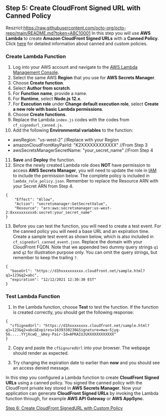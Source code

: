 ## Step 5: Create CloudFront Signed URL with Canned Policy
Reszrict:https://raw.githubusercontent.com/octo-org/octo-repo/main/README.md?token=ABC10001
In this step you will use **AWS Lambda** to create **Amazon CloudFront Signed URLs** with a **Canned Policy**. Click [here](https://docs.aws.amazon.com/AmazonCloudFront/latest/DeveloperGuide/private-content-signed-urls.html) for detailed information about canned and custom policies.

### Create Lambda Function
1. Log into your AWS account and navigate to the [AWS Lambda Management Console](https://us-west-2.console.aws.amazon.com/lambda/home?region=us-west-2#/functions).
2. Select the same AWS **Region** that you use for **AWS Secrets Manager**.
3. Choose **Create function**.
4. Select **Author from scratch**.
5. For **Function name**, provide a name.
6. For **Runtime**, select **Node.js 12.x**.
7. For **Execution role** under **Change default execution role**, select **Create a new role with basic Lambda permissions**.
8. Choose **Create functions**.
9. Replace the Lambda `index.js` codes with the codes from `cf_signedurl_canned.js`.
10. Add the following **Environmental variables** to the function:  
 - awsRegion: "us-west-2" //Replace with your Region  
 - amazonCloudFrontKeyPairId: "K2XXXXXXXXXXXX" //From Step 3  
 - awsSecretsManagerSecretName: "your_secret_name" //From Step 4
11. **Save** and **Deploy** the function.
12. Since the newly created Lambda role does **NOT** have permission to access **AWS Secrets Manager**, you will need to update the role in [IAM](https://console.aws.amazon.com/iam) to include the permission below. The complete policy is included in `lambda_role_policy.json`. Remember to replace the Resource ARN with your Secret ARN from Step 4.
```
{
    "Effect": "Allow",
    "Action": "secretsmanager:GetSecretValue",
    "Resource": "arn:aws:secretsmanager:us-west-2:8xxxxxxxxxx6:secret:your_secret_name"
}
```
13. Before you can test the function, you will need to create a test event. For the canned policy you will need a base URL and an expiration time. Create a sample test event as shown below, which is also included in `cf_signedurl_canned_event.json`. Replace the domain with your CloudFront FQDN. Note that we appended two dummy query strings `q1` and `q2` for illustration purpose only. You can omit the query strings, but remember to keep the trailing `?`.
```
{
  "baseUrl": "https://d1hxxxxxxxxxx.cloudfront.net/sample.html?q1=123&q2=abc",
  "expiration": "12/12/2021 12:30:30 EST"
}
```

### Test Lambda Function
1. In the Lambda function, choose **Test** to test the function. If the function is created correctly, you should get the following response:
```
{
  "cfSignedUrl": "https://d1hxxxxxxxx.cloudfront.net/sample.html?q1=123&q2=abc&Expires=1639330230&Signature=mwa~5jyg-5G.....YYjXcwQ__&Key-Pair-Id=APKAIUJUXXXXXXXXXXXX"
}
```
2. Copy and paste the `cfSignuredUrl` into your browser. The webpage should render as expected.

3. Try changing the expiration date to earlier than **now** and you should see an access denied message.

In this step you configured a Lambda function to create **CloudFront Signed URLs** using a canned policy. You signed the canned policy with the CloudFront private key stored in **AWS Secrets Manager**. Now your application can generate **CloudFront Signed URLs** by invoking the Lambda function through, for example **AWS API Gateway** or **AWS AppSync**.

[Step 6: Create CloudFront SignedURL with Custom Policy](../6-Create_CloudFront_SignedURL_Custom/README.md)
